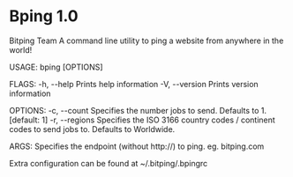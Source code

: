 # Bping 1.0
Bitping Team
A command line utility to ping a website from anywhere in the world!

USAGE:
    bping [OPTIONS] <endpoint>

FLAGS:
    -h, --help       Prints help information
    -V, --version    Prints version information

OPTIONS:
    -c, --count <count>        Specifies the number jobs to send. Defaults to 1. [default: 1]
    -r, --regions <regions>    Specifies the ISO 3166 country codes / continent codes to send jobs to. Defaults to
                               Worldwide.

ARGS:
    <endpoint>    Specifies the endpoint (without http://) to ping. eg. bitping.com

Extra configuration can be found at ~/.bitping/.bpingrc
